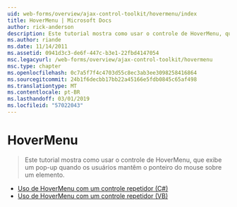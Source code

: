 ```yaml
---
uid: web-forms/overview/ajax-control-toolkit/hovermenu/index
title: HoverMenu | Microsoft Docs
author: rick-anderson
description: Este tutorial mostra como usar o controle de HoverMenu, que exibe um pop-up quando os usuários mantêm o ponteiro do mouse sobre um elemento.
ms.author: riande
ms.date: 11/14/2011
ms.assetid: 0941d3c3-de6f-447c-b3e1-22fbd4147054
msc.legacyurl: /web-forms/overview/ajax-control-toolkit/hovermenu
msc.type: chapter
ms.openlocfilehash: 0c7a5f7f4c4703d55c8ec3ab3ee3098258416864
ms.sourcegitcommit: 24b1f6decbb17bb22a45166e5fdb0845c65af498
ms.translationtype: MT
ms.contentlocale: pt-BR
ms.lasthandoff: 03/01/2019
ms.locfileid: "57022043"
---
```

<a name="hovermenu"></a>HoverMenu
====================
> Este tutorial mostra como usar o controle de HoverMenu, que exibe um pop-up quando os usuários mantêm o ponteiro do mouse sobre um elemento.


- [Uso de HoverMenu com um controle repetidor (C#)](using-hovermenu-with-a-repeater-control-cs.md)
- [Uso de HoverMenu com um controle repetidor (VB)](using-hovermenu-with-a-repeater-control-vb.md)
